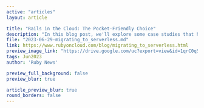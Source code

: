 ```yaml
---
active: "articles"
layout: article

title: "Rails in the Cloud: The Pocket-Friendly Choice"
description: "In this blog post, we'll explore some case studies that highlight the potential cost savings of migrating your Rails apps to AWS Lambda, walk you through the numbers and try to make sense of what you can expect if you go down that path."
file: "2023-06-29-migrating_to_serverless.md"
link: https://www.rubyoncloud.com/blog/migrating_to_serverless.html
preview_image_link: "https://drive.google.com/uc?export=view&id=1qrC0q5Igv-UDuNael3EVSBbSn3uUJhDH"
tags: Jun2023
author: 'Ruby News'

preview_full_background: false
preview_blur: true

article_preview_blur: true
round_borders: false
---
```


